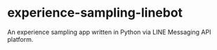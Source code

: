 # experience-sampling-linebot
An experience sampling app written in Python via LINE Messaging API platform.
